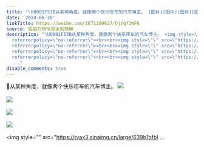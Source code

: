 ```yaml
---
title: "\U0001F53B从某种角度，就像两个快乐唠车的汽车博主。 [图片][图片][图片][图片][图片]"
date: '2024-06-20'
linkTitle: https://weibo.com/1671109627/OjVqf3WF6
source: 包容万物恒河水的微博
description: "\U0001F53B从某种角度，就像两个快乐唠车的汽车博主。 <img style=\"\" src=\"https://tvax2.sinaimg.cn/large/639b1bfbly1hqw98gzz25j20rs0ifjyd.jpg\"
  referrerpolicy=\"no-referrer\"><br><br><img style=\"\" src=\"https://tvax4.sinaimg.cn/large/639b1bfbly1hqw98oysgxj20rs0iftgb.jpg\"
  referrerpolicy=\"no-referrer\"><br><br><img style=\"\" src=\"https://tvax2.sinaimg.cn/large/639b1bfbly1hqw98kjvn0j20rs0if7dj.jpg\"
  referrerpolicy=\"no-referrer\"><br><br><img style=\"\" src=\"https://tvax4.sinaimg.cn/large/639b1bfbly1hqw98mnp5oj20hp0ib0z6.jpg\"
  referrerpolicy=\"no-referrer\"><br><br><img style=\"\" src=\"https://tvax3.sinaimg.cn/large/639b1bfbl
  ..."
disable_comments: true
---
```

🔻从某种角度，就像两个快乐唠车的汽车博主。 <img style="" src="https://tvax2.sinaimg.cn/large/639b1bfbly1hqw98gzz25j20rs0ifjyd.jpg" referrerpolicy="no-referrer"><br><br><img style="" src="https://tvax4.sinaimg.cn/large/639b1bfbly1hqw98oysgxj20rs0iftgb.jpg" referrerpolicy="no-referrer"><br><br><img style="" src="https://tvax2.sinaimg.cn/large/639b1bfbly1hqw98kjvn0j20rs0if7dj.jpg" referrerpolicy="no-referrer"><br><br><img style="" src="https://tvax4.sinaimg.cn/large/639b1bfbly1hqw98mnp5oj20hp0ib0z6.jpg" referrerpolicy="no-referrer"><br><br><img style="" src="https://tvax3.sinaimg.cn/large/639b1bfbl ...